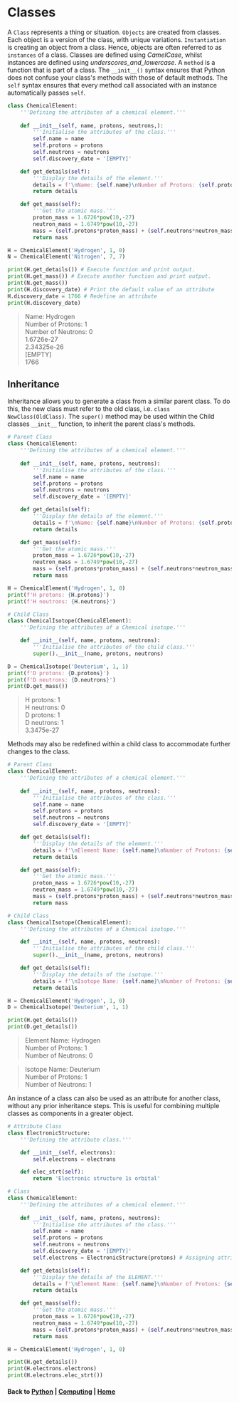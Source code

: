 # Classes
A ```Class``` represents a thing or situation. 
```Objects``` are created from classes. 
Each object is a version of the class, with unique variations.
```Instantiation``` is creating an object from a class.
Hence, objects are often referred to as ```instances``` of a class. 
Classes are defined using *CamelCase*, whilst instances are defined using *underscores_and_lowercase*.
A ```method``` is a function that is part of a class.
The ```__init__()``` syntax ensures that Python does not confuse your class's methods with those of default methods.
The ```self``` syntax ensures that every method call associated with an instance automatically passes ```self```.

```python
class ChemicalElement:
    '''Defining the attributes of a chemical element.'''
    
    def __init__(self, name, protons, neutrons,):
        '''Initialise the attributes of the class.'''
        self.name = name
        self.protons = protons
        self.neutrons = neutrons
        self.discovery_date = '[EMPTY]'

    def get_details(self):
        '''Display the details of the element.'''
        details = f'\nName: {self.name}\nNumber of Protons: {self.protons}\nNumber of Neutrons: {self.neutrons}'
        return details

    def get_mass(self):
        '''Get the atomic mass.'''
        proton_mass = 1.6726*pow(10,-27)
        neutron_mass = 1.6749*pow(10,-27)
        mass = (self.protons*proton_mass) + (self.neutrons*neutron_mass)
        return mass

H = ChemicalElement('Hydrogen', 1, 0)
N = ChemicalElement('Nitrogen', 7, 7)

print(H.get_details()) # Execute function and print output.
print(H.get_mass()) # Execute another function and print output.
print(N.get_mass())
print(H.discovery_date) # Print the default value of an attribute
H.discovery_date = 1766 # Redefine an attribute
print(H.discovery_date)
```
> Name: Hydrogen\
> Number of Protons: 1\
> Number of Neutrons: 0\
> 1.6726e-27\
> 2.34325e-26\
> [EMPTY]\
> 1766

## Inheritance
Inheritance allows you to generate a class from a similar parent class. 
To do this, the new class must refer to the old class, i.e. ```class NewClass(OldClass)```. 
The ```super()``` method may be used within the Child classes ```__init__``` function, to inherit the parent class's methods.
```python
# Parent Class
class ChemicalElement:
    '''Defining the attributes of a chemical element.'''
    
    def __init__(self, name, protons, neutrons):
        '''Initialise the attributes of the class.'''
        self.name = name
        self.protons = protons
        self.neutrons = neutrons
        self.discovery_date = '[EMPTY]'

    def get_details(self):
        '''Display the details of the element.'''
        details = f'\nName: {self.name}\nNumber of Protons: {self.protons}\nNumber of Neutrons: {self.neutrons}'
        return details

    def get_mass(self):
        '''Get the atomic mass.'''
        proton_mass = 1.6726*pow(10,-27)
        neutron_mass = 1.6749*pow(10,-27)
        mass = (self.protons*proton_mass) + (self.neutrons*neutron_mass)
        return mass

H = ChemicalElement('Hydrogen', 1, 0)
print(f'H protons: {H.protons}')
print(f'H neutrons: {H.neutrons}')

# Child Class
class ChemicalIsotope(ChemicalElement):
    '''Defining the attributes of a Chemical isotope.'''

    def __init__(self, name, protons, neutrons):
        '''Initialise the attributes of the child class.'''
        super().__init__(name, protons, neutrons)

D = ChemicalIsotope('Deuterium', 1, 1)
print(f'D protons: {D.protons}')
print(f'D neutrons: {D.neutrons}')
print(D.get_mass())
```
> H protons: 1\
> H neutrons: 0\
> D protons: 1\
> D neutrons: 1\
> 3.3475e-27

Methods may also be redefined within a child class to accommodate further changes to the class.
```python
# Parent Class
class ChemicalElement:
    '''Defining the attributes of a chemical element.'''
    
    def __init__(self, name, protons, neutrons):
        '''Initialise the attributes of the class.'''
        self.name = name
        self.protons = protons
        self.neutrons = neutrons
        self.discovery_date = '[EMPTY]'

    def get_details(self):
        '''Display the details of the element.'''
        details = f'\nElement Name: {self.name}\nNumber of Protons: {self.protons}\nNumber of Neutrons: {self.neutrons}'
        return details

    def get_mass(self):
        '''Get the atomic mass.'''
        proton_mass = 1.6726*pow(10,-27)
        neutron_mass = 1.6749*pow(10,-27)
        mass = (self.protons*proton_mass) + (self.neutrons*neutron_mass)
        return mass

# Child Class
class ChemicalIsotope(ChemicalElement):
    '''Defining the attributes of a Chemical isotope.'''

    def __init__(self, name, protons, neutrons):
        '''Initialise the attributes of the child class.'''
        super().__init__(name, protons, neutrons)

    def get_details(self):
        '''Display the details of the isotope.'''
        details = f'\nIsotope Name: {self.name}\nNumber of Protons: {self.protons}\nNumber of Neutrons: {self.neutrons}'
        return details

H = ChemicalElement('Hydrogen', 1, 0)
D = ChemicalIsotope('Deuterium', 1, 1)

print(H.get_details())
print(D.get_details())
```
> Element Name: Hydrogen\
> Number of Protons: 1\
> Number of Neutrons: 0

> Isotope Name: Deuterium\
> Number of Protons: 1\
> Number of Neutrons: 1

An instance of a class can also be used as an attribute for another class, without any prior inheritance steps. This is useful for combining multiple classes as components in a greater object.
```python
# Attribute Class
class ElectronicStructure:
    '''Defining the attribute class.'''

    def __init__(self, electrons):
        self.electrons = electrons

    def elec_strt(self):
        return 'Electronic structure 1s orbital'

# Class
class ChemicalElement:
    '''Defining the attributes of a chemical element.'''
    
    def __init__(self, name, protons, neutrons):
        '''Initialise the attributes of the class.'''
        self.name = name
        self.protons = protons
        self.neutrons = neutrons
        self.discovery_date = '[EMPTY]'
        self.electrons = ElectronicStructure(protons) # Assigning attribute class

    def get_details(self):
        '''Display the details of the ELEMENT.'''
        details = f'\nElement Name: {self.name}\nNumber of Protons: {self.protons}\nNumber of Neutrons: {self.neutrons}'
        return details

    def get_mass(self):
        '''Get the atomic mass.'''
        proton_mass = 1.6726*pow(10,-27)
        neutron_mass = 1.6749*pow(10,-27)
        mass = (self.protons*proton_mass) + (self.neutrons*neutron_mass)
        return mass

H = ChemicalElement('Hydrogen', 1, 0)

print(H.get_details())
print(H.electrons.electrons)
print(H.electrons.elec_strt())
```

#### Back to [Python](./README.md) | [Computing](../README.md) | [Home](../../README.md)
